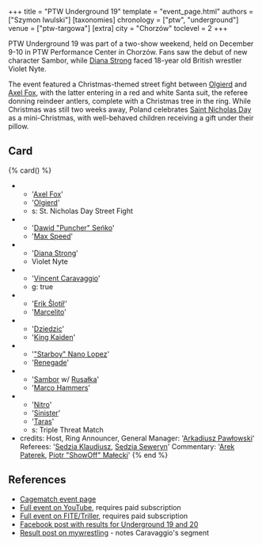 +++
title = "PTW Underground 19"
template = "event_page.html"
authors = ["Szymon Iwulski"]
[taxonomies]
chronology = ["ptw", "underground"]
venue = ["ptw-targowa"]
[extra]
city = "Chorzów"
toclevel = 2
+++

PTW Underground 19 was part of a two-show weekend, held on December 9-10 in PTW Performance Center in Chorzów. Fans saw the debut of new character Sambor, while [Diana Strong](@/w/diana-strong.md) faced 18-year old British wrestler Violet Nyte.

The event featured a Christmas-themed street fight between [Olgierd](@/w/olgierd.md) and [Axel Fox](@/w/axel-fox.md), with the latter entering in a red and white Santa suit, the referee donning reindeer antlers, complete with a Christmas tree in the ring. While Christmas was still two weeks away, Poland celebrates [Saint Nicholas Day][st-nicholas-day] as a mini-Christmas, with well-behaved children receiving a gift under their pillow.

## Card

{% card() %}
- - '[Axel Fox](@/w/axel-fox.md)'
  - '[Olgierd](@/w/olgierd.md)'
  - s: St. Nicholas Day Street Fight
- - '[Dawid "Puncher" Seńko](@/w/puncher.md)'
  - '[Max Speed](@/w/max-speed.md)'
- - '[Diana Strong](@/w/diana-strong.md)'
  - Violet Nyte
- - '[Vincent Caravaggio](@/w/vincent-caravaggio.md)'
  - g: true
- - '[Erik Šlotíř](@/w/erik-slotir.md)'
  - '[Marcelito](@/w/marcelito.md)'
- - '[Dziedzic](@/w/dziedzic.md)'
  - '[King Kaiden](@/w/king-kaiden.md)'
- - '["Starboy" Nano Lopez](@/w/nano-lopez.md)'
  - '[Renegade](@/w/renegade.md)'
- - '[Sambor](@/w/sambor.md) w/ [Rusałka](@/w/rusalka.md)'
  - '[Marco Hammers](@/w/marco-hammers.md)'
- - '[Nitro](@/w/nitro.md)'
  - '[Sinister](@/w/sinister.md)'
  - '[Taras](@/w/taras.md)'
  - s: Triple Threat Match
- credits:
    Host, Ring Announcer, General Manager: '[Arkadiusz Pawłowski](@/w/pan-pawlowski.md)'
    Referees: '[Sędzia Klaudiusz](@/w/sedzia-klaudiusz.md), [Sędzia Seweryn](@/w/sedzia-seweryn.md)'
    Commentary: '[Arek Paterek](@/w/arek-paterek.md), [Piotr "ShowOff" Małecki](@/w/piotr-malecki.md)'
{% end %}

## References

* [Cagematch event page](https://www.cagematch.net/?id=1&nr=372457)
* [Full event on YouTube](https://www.youtube.com/watch?v=kGthAqsT1VY&t=1671s), requires paid subscription
* [Full event on FITE/Triller](https://www.trillertv.com/watch/ptw-underground-19/2pdq5//), requires paid subscription
* [Facebook post with results for Underground 19 and 20](https://www.facebook.com/PrimeTimeWrestlingPL/posts/pfbid02T3MV6XC4WwhVkEe1Au1btrAhdu2i7j9imzZTDRpbFqYXs4fw4g1pvnGLiVzgk3ubl)
* [Result post on mywrestling](https://mywrestling.com.pl/ptw-underground-19-wyniki/) - notes Caravaggio's segment

[st-nicholas-day]: https://en.wikipedia.org/wiki/Saint_Nicholas_Day
